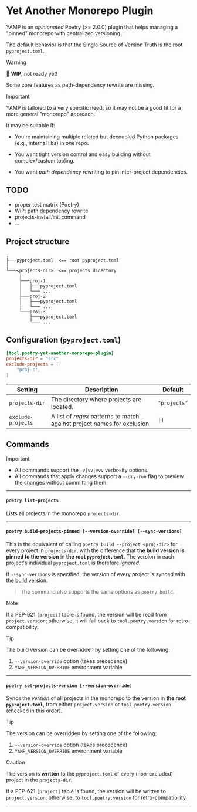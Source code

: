 # Yet Another Monorepo Plugin
YAMP is an *opinionated* Poetry (>= 2.0.0) plugin that helps managing a "pinned" monorepo with centralized versioning. 

The default behavior is that the Single Source of Version Truth is the root `pyproject.toml`.

> [!WARNING]
> 🚧 **WIP**, not ready yet!
> 
> Some core features as path-dependency rewrite are missing.


> [!IMPORTANT]
> YAMP is tailored to a very specific need, so it may not be a good fit for a more general "monorepo" approach.
> 
> It may be suitable if:
> - You're maintaining multiple related but decoupled Python packages (e.g., internal libs) in one repo.
> 
> - You want tight version control and easy building without complex/custom tooling.
> 
> - You want *path dependency* rewriting to pin inter-project dependencies. 
>

## TODO
 - proper test matrix (Poetry)
 - WIP: path dependency rewrite
 - projects-install/init command
 - ...

## Project structure
```
.
├───pyproject.toml  <== root pyproject.toml
┆
└───<projects-dir>  <== projects directory
     |
     ├───proj-1
     │   ├───pyproject.toml
     │   └─── ...
     ├───proj-2
     │   ├───pyproject.toml
     ┆   └─── ...
     └───proj-3
         ├───pyproject.toml
         └─── ...
```

## Configuration (`pyproject.toml`)
```toml
[tool.poetry-yet-another-monorepo-plugin]
projects-dir = "src"
exclude-projects = [
    "proj-c",
]
```
| Setting            |   Description   |  Default   |
|--------------------|-----------------|------------|
| `projects-dir`     | The directory where projects are located.             | `"projects"`         |
| `exclude-projects` | A list of *regex* patterns to match against project names for exclusion. | `[]`         |

## Commands

> [!IMPORTANT]
> - All commands support the `-v|vv|vvv` verbosity options.
> - All commands that apply changes support a `--dry-run` flag to preview the changes without committing them.

---

#### `poetry list-projects`

Lists all projects in the monorepo `projects-dir`.

---

#### `poetry build-projects-pinned [--version-override] [--sync-versions]`

This is the equivalent of calling `poetry build --project <proj-dir>` for every project in `projects-dir`, with the difference that **the build version is pinned to the version**
in **the root `pyproject.toml`**. The version in each project's individual `pyproject.toml` is therefore *ignored*. 

If `--sync-versions` is specified, the version of every project is synced with the build version.

> The command also supports the same options as `poetry build`.

> [!NOTE]
> If a PEP-621 `[project]` table is found, the version will be read from `project.version`; otherwise, it will fall back to `tool.poetry.version` for retro-compatibility.

> [!TIP]
> The build version can be overridden by setting one of the following:
>  1. `--version-override` option (takes precedence)
>  2. `YAMP_VERSION_OVERRIDE` environment variable

---

#### `poetry set-projects-version [--version-override]`

Syncs the *version* of all projects in the monorepo to the version in **the root `pyproject.toml`**, from either `project.version` or `tool.poetry.version` (checked in this order).

> [!TIP]
> The version can be overridden by setting one of the following:
>  1. `--version-override` option (takes precedence)
>  2. `YAMP_VERSION_OVERRIDE` environment variable

> [!CAUTION]
> The version is **written** to the `pyproject.toml` of every (non-excluded) project in the `projects-dir`. 
> 
> If a PEP-621 `[project]` table is found, the version will be written to `project.version`; otherwise, to `tool.poetry.version` for retro-compatibility.
>
---
